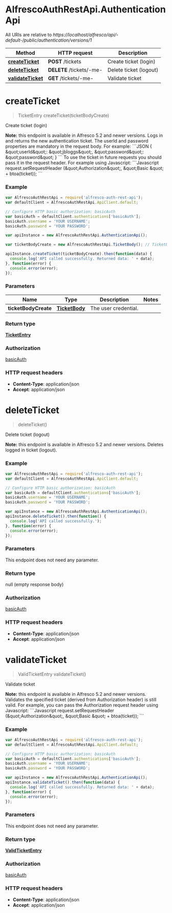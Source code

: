 # AlfrescoAuthRestApi.AuthenticationApi

All URIs are relative to *https://localhost/alfresco/api/-default-/public/authentication/versions/1*

Method | HTTP request | Description
------------- | ------------- | -------------
[**createTicket**](AuthenticationApi.md#createTicket) | **POST** /tickets | Create ticket (login)
[**deleteTicket**](AuthenticationApi.md#deleteTicket) | **DELETE** /tickets/-me- | Delete ticket (logout)
[**validateTicket**](AuthenticationApi.md#validateTicket) | **GET** /tickets/-me- | Validate ticket


<a name="createTicket"></a>
# **createTicket**
> TicketEntry createTicket(ticketBodyCreate)

Create ticket (login)

**Note:** this endpoint is available in Alfresco 5.2 and newer versions.  Logs in and returns the new authentication ticket.  The userId and password properties are mandatory in the request body. For example: &#x60;&#x60;&#x60;JSON {     \&quot;userId\&quot;: \&quot;jbloggs\&quot;,     \&quot;password\&quot;: \&quot;password\&quot; } &#x60;&#x60;&#x60; To use the ticket in future requests you should pass it in the request header. For example using Javascript:   &#x60;&#x60;&#x60;Javascript     request.setRequestHeader (\&quot;Authorization\&quot;, \&quot;Basic \&quot; + btoa(ticket));   &#x60;&#x60;&#x60; 

### Example
```javascript
var AlfrescoAuthRestApi = require('alfresco-auth-rest-api');
var defaultClient = AlfrescoAuthRestApi.ApiClient.default;

// Configure HTTP basic authorization: basicAuth
var basicAuth = defaultClient.authentications['basicAuth'];
basicAuth.username = 'YOUR USERNAME';
basicAuth.password = 'YOUR PASSWORD';

var apiInstance = new AlfrescoAuthRestApi.AuthenticationApi();

var ticketBodyCreate = new AlfrescoAuthRestApi.TicketBody(); // TicketBody | The user credential.

apiInstance.createTicket(ticketBodyCreate).then(function(data) {
  console.log('API called successfully. Returned data: ' + data);
}, function(error) {
  console.error(error);
});

```

### Parameters

Name | Type | Description  | Notes
------------- | ------------- | ------------- | -------------
 **ticketBodyCreate** | [**TicketBody**](TicketBody.md)| The user credential. | 

### Return type

[**TicketEntry**](TicketEntry.md)

### Authorization

[basicAuth](../README.md#basicAuth)

### HTTP request headers

 - **Content-Type**: application/json
 - **Accept**: application/json

<a name="deleteTicket"></a>
# **deleteTicket**
> deleteTicket()

Delete ticket (logout)

**Note:** this endpoint is available in Alfresco 5.2 and newer versions.  Deletes logged in ticket (logout). 

### Example
```javascript
var AlfrescoAuthRestApi = require('alfresco-auth-rest-api');
var defaultClient = AlfrescoAuthRestApi.ApiClient.default;

// Configure HTTP basic authorization: basicAuth
var basicAuth = defaultClient.authentications['basicAuth'];
basicAuth.username = 'YOUR USERNAME';
basicAuth.password = 'YOUR PASSWORD';

var apiInstance = new AlfrescoAuthRestApi.AuthenticationApi();
apiInstance.deleteTicket().then(function() {
  console.log('API called successfully.');
}, function(error) {
  console.error(error);
});

```

### Parameters
This endpoint does not need any parameter.

### Return type

null (empty response body)

### Authorization

[basicAuth](../README.md#basicAuth)

### HTTP request headers

 - **Content-Type**: application/json
 - **Accept**: application/json

<a name="validateTicket"></a>
# **validateTicket**
> ValidTicketEntry validateTicket()

Validate ticket

**Note:** this endpoint is available in Alfresco 5.2 and newer versions.  Validates the specified ticket (derived from Authorization header) is still valid.  For example, you can pass the Authorization request header using Javascript:   &#x60;&#x60;&#x60;Javascript     request.setRequestHeader (\&quot;Authorization\&quot;, \&quot;Basic \&quot; + btoa(ticket));   &#x60;&#x60;&#x60; 

### Example
```javascript
var AlfrescoAuthRestApi = require('alfresco-auth-rest-api');
var defaultClient = AlfrescoAuthRestApi.ApiClient.default;

// Configure HTTP basic authorization: basicAuth
var basicAuth = defaultClient.authentications['basicAuth'];
basicAuth.username = 'YOUR USERNAME';
basicAuth.password = 'YOUR PASSWORD';

var apiInstance = new AlfrescoAuthRestApi.AuthenticationApi();
apiInstance.validateTicket().then(function(data) {
  console.log('API called successfully. Returned data: ' + data);
}, function(error) {
  console.error(error);
});

```

### Parameters
This endpoint does not need any parameter.

### Return type

[**ValidTicketEntry**](ValidTicketEntry.md)

### Authorization

[basicAuth](../README.md#basicAuth)

### HTTP request headers

 - **Content-Type**: application/json
 - **Accept**: application/json

